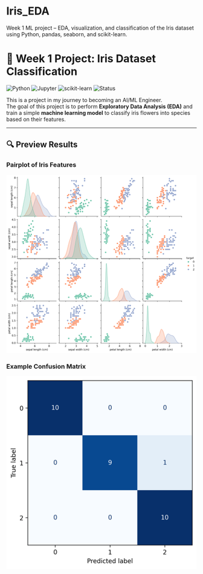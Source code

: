 # Iris_EDA
Week 1 ML project – EDA, visualization, and classification of the Iris dataset using Python, pandas, seaborn, and scikit-learn.

# 🌱 Week 1 Project: Iris Dataset Classification

![Python](https://img.shields.io/badge/Python-3.10%2B-blue)
![Jupyter](https://img.shields.io/badge/Jupyter-Notebook-orange)
![scikit-learn](https://img.shields.io/badge/scikit--learn-ML-brightgreen)
![Status](https://img.shields.io/badge/Project-Active-success)

This is a project in my journey to becoming an AI/ML Engineer.  
The goal of this project is to perform **Exploratory Data Analysis (EDA)** and train a simple **machine learning model** to classify iris flowers into species based on their features.

---
## 🔍 Preview Results

### Pairplot of Iris Features
![Pairplot](./preview_pairplot.png)

### Example Confusion Matrix
![Confusion Matrix](./preview_confusion_matrix.png)


